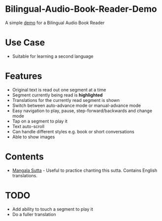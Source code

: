 # Bilingual-Audio-Book-Reader-Demo
A simple [demo](https://hoekit.github.io/Bilingual-Reader-Demo/) for a Bilingual Audio Book Reader

# Use Case
- Suitable for learning a second language

# Features
- Original text is read out one segment at a time
- Segment currently being read is **highlighted**
- Translations for the currently read segment is shown
- Switch between auto-advance mode or manual-advance mode
- Easy navigation to play, pause, step-forward/backwards and change mode
- Tap on a segment to play it
- Text auto-scroll
- Can handle different styles e.g. book or short conversations
- Able to show images

# Contents
- [Mangala Sutta](https://hoekit.github.io/Bilingual-Reader-Demo/bireader.html?page=MangalaSutta) - Useful to practice chanting this sutta. Contains English translations.

# TODO
- Add ability to touch a segment to play it
- Do a fuller translation
